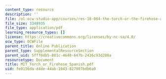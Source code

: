 ```yaml
---
content_type: resource
description: ''
file: /ol-ocw-studio-app/courses/res-18-004-the-torch-or-the-firehose-a-guide-to-section-teaching-spring-2009/fe0156dad4de44ab1043827907bdb6a9_MIT_Torch_or_Firehose_Spanish.pdf
file_size: 3348935
file_type: application/pdf
learning_resource_types: []
license: https://creativecommons.org/licenses/by-nc-sa/4.0/
ocw_type: OCWFile
parent_title: Online Publication
parent_type: SupplementalResourceSection
parent_uid: 5fff0db5-801c-4640-647b-2436c93d280a
resourcetype: Document
title: MIT_Torch_or_Firehose_Spanish.pdf
uid: fe0156da-d4de-44ab-1043-827907bdb6a9
---
```

